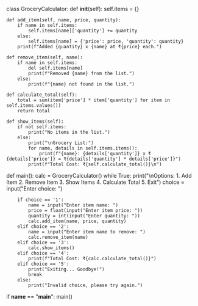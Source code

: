 class GroceryCalculator:
    def __init__(self):
        self.items = {}

    def add_item(self, name, price, quantity):
        if name in self.items:
            self.items[name]['quantity'] += quantity
        else:
            self.items[name] = {'price': price, 'quantity': quantity}
        print(f"Added {quantity} x {name} at ₹{price} each.")

    def remove_item(self, name):
        if name in self.items:
            del self.items[name]
            print(f"Removed {name} from the list.")
        else:
            print(f"{name} not found in the list.")

    def calculate_total(self):
        total = sum(item['price'] * item['quantity'] for item in self.items.values())
        return total

    def show_items(self):
        if not self.items:
            print("No items in the list.")
        else:
            print("\nGrocery List:")
            for name, details in self.items.items():
                print(f"{name}: {details['quantity']} x ₹{details['price']} = ₹{details['quantity'] * details['price']}")
            print(f"Total Cost: ₹{self.calculate_total()}\n")


def main():
    calc = GroceryCalculator()
    while True:
        print("\nOptions: 1. Add Item  2. Remove Item  3. Show Items  4. Calculate Total  5. Exit")
        choice = input("Enter choice: ")
        
        if choice == '1':
            name = input("Enter item name: ")
            price = float(input("Enter item price: "))
            quantity = int(input("Enter quantity: "))
            calc.add_item(name, price, quantity)
        elif choice == '2':
            name = input("Enter item name to remove: ")
            calc.remove_item(name)
        elif choice == '3':
            calc.show_items()
        elif choice == '4':
            print(f"Total Cost: ₹{calc.calculate_total()}")
        elif choice == '5':
            print("Exiting... Goodbye!")
            break
        else:
            print("Invalid choice, please try again.")


if __name__ == "__main__":
    main()
